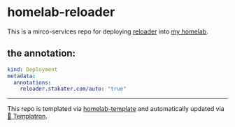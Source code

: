 # homelab-reloader

This is a mirco-services repo for deploying
[reloader](https://github.com/stakater/Reloader)
into [my homelab](https://github.com/charlesthomas/homelab).

## the annotation:

```yaml
kind: Deployment
metadata:
  annotations:
    reloader.stakater.com/auto: "true"
```

---
This repo is templated via
[homelab-template](https://github.com/charlesthomas/homelab-template)
and automatically updated via
[🤖 Templatron](https://github.com/charlesthomas/templatron).
